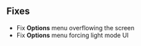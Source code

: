 ## Fixes

* Fix **Options** menu overflowing the screen
* Fix **Options** menu forcing light mode UI